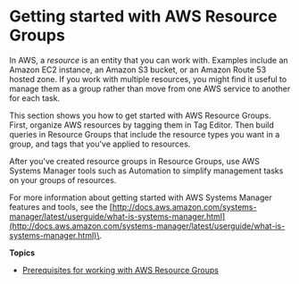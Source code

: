 # Getting started with AWS Resource Groups<a name="gettingstarted"></a>

In AWS, a *resource* is an entity that you can work with\. Examples include an Amazon EC2 instance, an Amazon S3 bucket, or an Amazon Route 53 hosted zone\. If you work with multiple resources, you might find it useful to manage them as a group rather than move from one AWS service to another for each task\.

This section shows you how to get started with AWS Resource Groups\. First, organize AWS resources by tagging them in Tag Editor\. Then build queries in Resource Groups that include the resource types you want in a group, and tags that you've applied to resources\.

After you've created resource groups in Resource Groups, use AWS Systems Manager tools such as Automation to simplify management tasks on your groups of resources\. 

For more information about getting started with AWS Systems Manager features and tools, see the [http://docs.aws.amazon.com/systems-manager/latest/userguide/what-is-systems-manager.html](http://docs.aws.amazon.com/systems-manager/latest/userguide/what-is-systems-manager.html)\.

**Topics**
+ [Prerequisites for working with AWS Resource Groups](gettingstarted-prereqs.md)